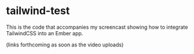 # tailwind-test

This is the code that accompanies my screencast showing how to integrate TailwindCSS into an Ember app.

(links forthcoming as soon as the video uploads)
